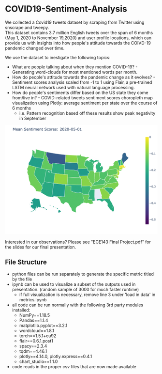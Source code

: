 # COVID19-Sentiment-Analysis
We collected a Covid19 tweets dataset by scraping from Twitter using snscrape and tweepy.<br/>
This dataset contains 3.7 million English tweets over the span of 6 months (May 1, 2020 to November 19,2020) and user profile locations, which can provide us with insights into how people's attitude towards the COIVD-19 pandemic changed over time.<br/>

We use the dataset to inestigate the following topics:<br/>
* What are people talking about when they mention COVID-19? - Generating word-clouds for most mentioned words per month.
* How do people's attitude towards the pandemic change as it evolves? - Sentiment scores analysis scaled from -1 to 1 using Flair, a pre-trained LSTM neural network used with natural language processing.
* How do people's sentiments differ based on the US state they come from/live in? - COVID-related tweets sentiment scores choropleth map visualization using Plotly: average sentiment per state over the course of 6 months
  * i.e. Pattern recognition based off these results show peak negativity in September

![](average_sentiment_scores_choropleth.gif)

Interested in our observations? Please see "ECE143 Final Project.pdf" for the slides for our final presentation.

## File Structure
* python files can be run separately to generate the specific metric titled by the file
* ipynb can be used to visualize a subset of the outputs used in presentation. (random sample of 3000 for much faster runtime)
  * if full visualization is necessary, remove line 3 under 'load in data' in metrics.ipynb
* all code can be run normally with the following 3rd party modules installed:
  * NumPy==1.18.5
  * Pandas==1.1.4
  * matplotlib.pyplot==3.2.1
  * wordcloud==1.8.1
  * torch==1.5.1+cu92
  * flair==0.6.1.post1
  * spacy==2.3.4
  * tqdm==4.46.1
  * plotly==4.14.0, plotly.express==0.4.1
  * chart_studio==1.1.0
* code reads in the proper csv files that are now made available
